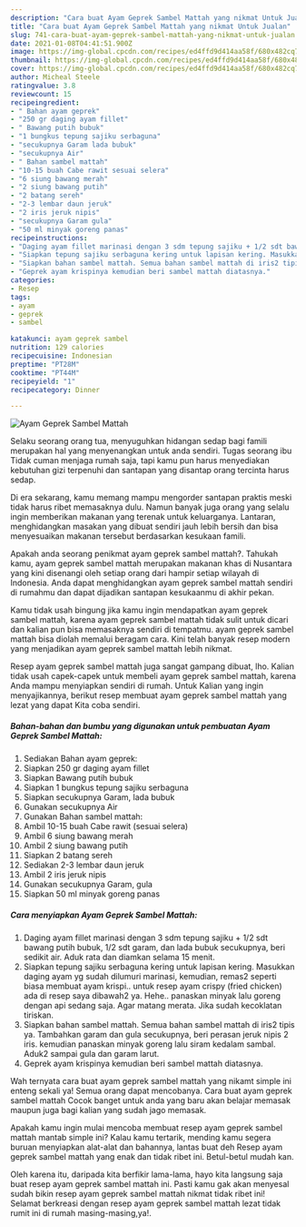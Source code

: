 ```yaml
---
description: "Cara buat Ayam Geprek Sambel Mattah yang nikmat Untuk Jualan"
title: "Cara buat Ayam Geprek Sambel Mattah yang nikmat Untuk Jualan"
slug: 741-cara-buat-ayam-geprek-sambel-mattah-yang-nikmat-untuk-jualan
date: 2021-01-08T04:41:51.900Z
image: https://img-global.cpcdn.com/recipes/ed4ffd9d414aa58f/680x482cq70/ayam-geprek-sambel-mattah-foto-resep-utama.jpg
thumbnail: https://img-global.cpcdn.com/recipes/ed4ffd9d414aa58f/680x482cq70/ayam-geprek-sambel-mattah-foto-resep-utama.jpg
cover: https://img-global.cpcdn.com/recipes/ed4ffd9d414aa58f/680x482cq70/ayam-geprek-sambel-mattah-foto-resep-utama.jpg
author: Micheal Steele
ratingvalue: 3.8
reviewcount: 15
recipeingredient:
- " Bahan ayam geprek"
- "250 gr daging ayam fillet"
- " Bawang putih bubuk"
- "1 bungkus tepung sajiku serbaguna"
- "secukupnya Garam lada bubuk"
- "secukupnya Air"
- " Bahan sambel mattah"
- "10-15 buah Cabe rawit sesuai selera"
- "6 siung bawang merah"
- "2 siung bawang putih"
- "2 batang sereh"
- "2-3 lembar daun jeruk"
- "2 iris jeruk nipis"
- "secukupnya Garam gula"
- "50 ml minyak goreng panas"
recipeinstructions:
- "Daging ayam fillet marinasi dengan 3 sdm tepung sajiku + 1/2 sdt bawang putih bubuk, 1/2 sdt garam, dan lada bubuk secukupnya, beri sedikit air. Aduk rata dan diamkan selama 15 menit."
- "Siapkan tepung sajiku serbaguna kering untuk lapisan kering. Masukkan daging ayam yg sudah dilumuri marinasi, kemudian, remas2 seperti biasa membuat ayam krispi.. untuk resep ayam crispy (fried chicken) ada di resep saya dibawah2 ya. Hehe.. panaskan minyak lalu goreng dengan api sedang saja. Agar matang merata. Jika sudah kecoklatan tiriskan."
- "Siapkan bahan sambel mattah. Semua bahan sambel mattah di iris2 tipis ya. Tambahkan garam dan gula secukupnya, beri perasan jeruk nipis 2 iris. kemudian panaskan minyak goreng lalu siram kedalam sambal. Aduk2 sampai gula dan garam larut."
- "Geprek ayam krispinya kemudian beri sambel mattah diatasnya."
categories:
- Resep
tags:
- ayam
- geprek
- sambel

katakunci: ayam geprek sambel 
nutrition: 129 calories
recipecuisine: Indonesian
preptime: "PT28M"
cooktime: "PT44M"
recipeyield: "1"
recipecategory: Dinner

---
```



![Ayam Geprek Sambel Mattah](https://img-global.cpcdn.com/recipes/ed4ffd9d414aa58f/680x482cq70/ayam-geprek-sambel-mattah-foto-resep-utama.jpg)

Selaku seorang orang tua, menyuguhkan hidangan sedap bagi famili merupakan hal yang menyenangkan untuk anda sendiri. Tugas seorang ibu Tidak cuman menjaga rumah saja, tapi kamu pun harus menyediakan kebutuhan gizi terpenuhi dan santapan yang disantap orang tercinta harus sedap.

Di era  sekarang, kamu memang mampu mengorder santapan praktis meski tidak harus ribet memasaknya dulu. Namun banyak juga orang yang selalu ingin memberikan makanan yang terenak untuk keluarganya. Lantaran, menghidangkan masakan yang dibuat sendiri jauh lebih bersih dan bisa menyesuaikan makanan tersebut berdasarkan kesukaan famili. 



Apakah anda seorang penikmat ayam geprek sambel mattah?. Tahukah kamu, ayam geprek sambel mattah merupakan makanan khas di Nusantara yang kini disenangi oleh setiap orang dari hampir setiap wilayah di Indonesia. Anda dapat menghidangkan ayam geprek sambel mattah sendiri di rumahmu dan dapat dijadikan santapan kesukaanmu di akhir pekan.

Kamu tidak usah bingung jika kamu ingin mendapatkan ayam geprek sambel mattah, karena ayam geprek sambel mattah tidak sulit untuk dicari dan kalian pun bisa memasaknya sendiri di tempatmu. ayam geprek sambel mattah bisa diolah memalui beragam cara. Kini telah banyak resep modern yang menjadikan ayam geprek sambel mattah lebih nikmat.

Resep ayam geprek sambel mattah juga sangat gampang dibuat, lho. Kalian tidak usah capek-capek untuk membeli ayam geprek sambel mattah, karena Anda mampu menyiapkan sendiri di rumah. Untuk Kalian yang ingin menyajikannya, berikut resep membuat ayam geprek sambel mattah yang lezat yang dapat Kita coba sendiri.

<!--inarticleads1-->

##### Bahan-bahan dan bumbu yang digunakan untuk pembuatan Ayam Geprek Sambel Mattah:

1. Sediakan  Bahan ayam geprek:
1. Siapkan 250 gr daging ayam fillet
1. Siapkan  Bawang putih bubuk
1. Siapkan 1 bungkus tepung sajiku serbaguna
1. Siapkan secukupnya Garam, lada bubuk
1. Gunakan secukupnya Air
1. Gunakan  Bahan sambel mattah:
1. Ambil 10-15 buah Cabe rawit (sesuai selera)
1. Ambil 6 siung bawang merah
1. Ambil 2 siung bawang putih
1. Siapkan 2 batang sereh
1. Sediakan 2-3 lembar daun jeruk
1. Ambil 2 iris jeruk nipis
1. Gunakan secukupnya Garam, gula
1. Siapkan 50 ml minyak goreng panas




<!--inarticleads2-->

##### Cara menyiapkan Ayam Geprek Sambel Mattah:

1. Daging ayam fillet marinasi dengan 3 sdm tepung sajiku + 1/2 sdt bawang putih bubuk, 1/2 sdt garam, dan lada bubuk secukupnya, beri sedikit air. Aduk rata dan diamkan selama 15 menit.
1. Siapkan tepung sajiku serbaguna kering untuk lapisan kering. Masukkan daging ayam yg sudah dilumuri marinasi, kemudian, remas2 seperti biasa membuat ayam krispi.. untuk resep ayam crispy (fried chicken) ada di resep saya dibawah2 ya. Hehe.. panaskan minyak lalu goreng dengan api sedang saja. Agar matang merata. Jika sudah kecoklatan tiriskan.
1. Siapkan bahan sambel mattah. Semua bahan sambel mattah di iris2 tipis ya. Tambahkan garam dan gula secukupnya, beri perasan jeruk nipis 2 iris. kemudian panaskan minyak goreng lalu siram kedalam sambal. Aduk2 sampai gula dan garam larut.
1. Geprek ayam krispinya kemudian beri sambel mattah diatasnya.




Wah ternyata cara buat ayam geprek sambel mattah yang nikamt simple ini enteng sekali ya! Semua orang dapat mencobanya. Cara buat ayam geprek sambel mattah Cocok banget untuk anda yang baru akan belajar memasak maupun juga bagi kalian yang sudah jago memasak.

Apakah kamu ingin mulai mencoba membuat resep ayam geprek sambel mattah mantab simple ini? Kalau kamu tertarik, mending kamu segera buruan menyiapkan alat-alat dan bahannya, lantas buat deh Resep ayam geprek sambel mattah yang enak dan tidak ribet ini. Betul-betul mudah kan. 

Oleh karena itu, daripada kita berfikir lama-lama, hayo kita langsung saja buat resep ayam geprek sambel mattah ini. Pasti kamu gak akan menyesal sudah bikin resep ayam geprek sambel mattah nikmat tidak ribet ini! Selamat berkreasi dengan resep ayam geprek sambel mattah lezat tidak rumit ini di rumah masing-masing,ya!.

